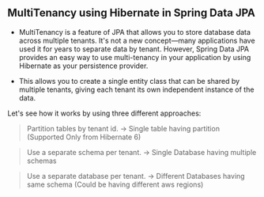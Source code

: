 ## MultiTenancy using Hibernate in Spring Data JPA

 - MultiTenancy is a feature of JPA that allows you to store database data across multiple tenants. It's not a new concept—many applications have used it for years to separate data by tenant. However, Spring Data JPA provides an easy way to use multi-tenancy in your application by using Hibernate as your persistence provider.

 - This allows you to create a single entity class that can be shared by multiple tenants, giving each tenant its own independent instance of the data.

Let's see how it works by using three different approaches:

 > Partition tables by tenant id.  ->  Single table having partition (Supported Only from Hibernate 6)

 > Use a separate schema per tenant. -> Single Database having multiple schemas

 > Use a separate database per tenant. -> Different Databases having same schema (Could be having different aws regions)
